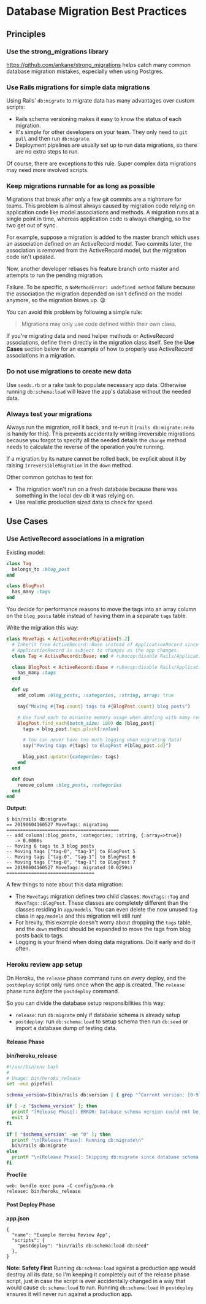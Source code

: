 # Database Migration Best Practices

## Principles

### Use the strong_migrations library
https://github.com/ankane/strong_migrations helps catch many common database migration mistakes, especially when using Postgres.

### Use Rails migrations for simple data migrations
Using Rails' `db:migrate` to migrate data has many advantages over custom scripts:

- Rails schema versioning makes it easy to know the status of each migration.
- It's simple for other developers on your team. They only need to `git pull` and then run `db:migrate`.
- Deployment pipelines are usually set up to run data migrations, so there are no extra steps to run.

Of course, there are exceptions to this rule. Super complex data migrations may need more involved scripts.

### Keep migrations runnable for as long as possible
Migrations that break after only a few git commits are a nightmare for teams. This problem is almost always caused by migration code relying on application code like model associations and methods. A migration runs at a single point in time, whereas application code is always changing, so the two get out of sync.

For example, suppose a migration is added to the master branch which uses an association defined on an ActiveRecord model. Two commits later, the association is removed from the ActiveRecord model, but the migration code isn't updated.

Now, another developer rebases his feature branch onto master and attempts to run the pending migration.

Failure. To be specific, a `NoMethodError: undefined method` failure because the association the migration depended on isn't defined on the model anymore, so the migration blows up. 😩

You can avoid this problem by following a simple rule:

> Migrations may only use code defined within their own class.

If you're migrating data and need helper methods or ActiveRecord associations, define them directly in the migration class itself. See the **Use Cases** section below for an example of how to properly use ActiveRecord associations in a migration.


### Do not use migrations to create new data
Use `seeds.rb` or a rake task to populate necessary app data. Otherwise running `db:schema:load` will leave the app's database without the needed data.

### Always test your migrations
Always run the migration, roll it back, and re-run it (`rails db:migrate:redo` is handy for this). This prevents accidentally writing irreversible migrations because you forgot to specify all the needed details the `change` method needs to calculate the reverse of the operation you're running.

If a migration by its nature cannot be rolled back, be explicit about it by raising `IrreversibleMigration` in the `down` method.

Other common gotchas to test for:
- The migration won't run on a fresh database because there was something in the local dev db it was relying on.
- Use realistic production sized data to check for speed.

## Use Cases

### Use ActiveRecord associations in a migration

Existing model:

```ruby
class Tag
  belongs_to :blog_post
end

class BlogPost
  has_many :tags
end
```

You decide for performance reasons to move the tags into an array column on the `blog_posts` table instead of having them in a separate `tags` table.

Write the migration this way:

```ruby
class MoveTags < ActiveRecord::Migration[5.2]
  # Inherit from ActiveRecord::Base instead of ApplicationRecord since the
  # ApplicationRecord is subject to changes as the app changes.
  class Tag < ActiveRecord::Base; end # rubocop:disable Rails/ApplicationRecord

  class BlogPost < ActiveRecord::Base # rubocop:disable Rails/ApplicationRecord
    has_many :tags
  end

  def up
    add_column :blog_posts, :categories, :string, array: true

    say("Moving #{Tag.count} tags to #{BlogPost.count} blog posts")

    # Use find_each to minimize memory usage when dealing with many records
    BlogPost.find_each(batch_size: 100) do |blog_post|
      tags = blog_post.tags.pluck(:value)

      # You can never have too much logging when migrating data!
      say("Moving tags #{tags} to BlogPost #{blog_post.id}")

      blog_post.update!(categories: tags)
    end
  end

  def down
    remove_column :blog_posts, :categories
  end
end
```

**Output:**
```
$ bin/rails db:migrate
== 20190604160527 MoveTags: migrating =========================================
-- add_column(:blog_posts, :categories, :string, {:array=>true})
   -> 0.0006s
-- Moving 6 tags to 3 blog posts
-- Moving tags ["tag-0", "tag-1"] to BlogPost 5
-- Moving tags ["tag-0", "tag-1"] to BlogPost 6
-- Moving tags ["tag-0", "tag-1"] to BlogPost 7
== 20190604160527 MoveTags: migrated (0.0259s) ================================
```

A few things to note about this data migration:
- The `MoveTags` migration defines two child classes: `MoveTags::Tag` and `MoveTags::BlogPost`. These classes are completely different than the classes residing in `app/models`. You can even delete the now unused `Tag` class in `app/models` and this migration will still run!
- For brevity, this example doesn't worry about dropping the `tags` table, and the `down` method should be expanded to move the tags from blog posts back to tags.
- Logging is your friend when doing data migrations. Do it early and do it often.

### Heroku review app setup
On Heroku, the `release` phase command runs on _every_ deploy, and the `postdeploy` script only runs once when the app is created. The `release` phase runs _before_ the `postdeploy` command.

So you can divide the database setup responsibilities this way:
- `release`: run `db:migrate` only if database schema is already setup
- `postdeploy`: run `db:schema:load` to setup schema then run `db:seed` or import a database dump of testing data.

#### Release Phase

**bin/heroku_release**
```bash
#!/usr/bin/env bash
#
# Usage: bin/heroku_release
set -euo pipefail

schema_version=$(bin/rails db:version | { grep "^Current version: [0-9]\\+$" || true; } | tr -s ' ' | cut -d ' ' -f3)

if [ -z "$schema_version" ]; then
  printf "[Release Phase]: ERROR: Database schema version could not be determined. Does the database exist?\n"
  exit 1
fi

if [ "$schema_version" -ne "0" ]; then
  printf "\n[Release Phase]: Running db:migrate\n"
  bin/rails db:migrate
else
  printf "\n[Release Phase]: Skipping db:migrate since database schema is not setup yet.\n"
fi
```

**Procfile**
```
web: bundle exec puma -C config/puma.rb
release: bin/heroku_release
```

#### Post Deploy Phase
**app.json**
```
{
  "name": "Example Heroku Review App",
  "scripts": {
    "postdeploy": "bin/rails db:schema:load db:seed"
  },
}
```

**Note: Safety First**
Running `db:schema:load` against a production app would destroy all its data, so I'm keeping it completely out of the release phase script, just in case the script is ever accidentally changed in a way that would cause `db:schema:load` to run. Running `db:schema:load` in `postdeploy` ensures it will never run against a production app.
